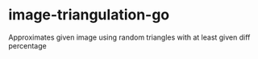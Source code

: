 # image-triangulation-go
Approximates given image using random triangles with at least given diff percentage
